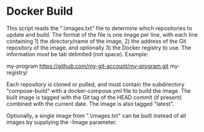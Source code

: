 # Docker Build

This script reads the ".\images.txt" file to determine which repositories to update and build. The format of the file is one image per line, with each line containing 1) the directory/name of the image, 2) the address of the Git repository of the image, and optionally 3) the Docker registry to use. The information *must* be tab delimited (not space). Example:

my-program	https://github.com/my-git-account/my-program.git	my-registry/

Each repository is cloned or pulled, and must contain the subdirectory "compose-build" with a docker-compose.yml file to build the image. The built image is tagged with the Git tag of the HEAD commit (if present) combined with the current date. The image is also tagged "latest".

Optionally, a single image from ".\images.txt" can be built instead of all images by supplying the -Image parameter.